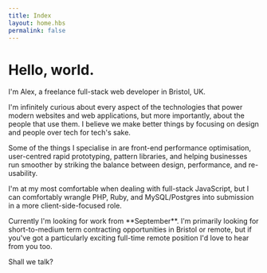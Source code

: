 ```yaml
---
title: Index
layout: home.hbs
permalink: false
---
```


<h1 class="f-subheadline tracked-tight ttu mb1">Hello, world.</h1>

<p class="f3">I'm Alex, a freelance full-stack web developer in Bristol, UK.</p>

<div class="measure lh-copy f4">

<p>I'm infinitely curious about every aspect of the technologies that power modern websites and web applications, but more importantly, about the people that use them. I believe we make better things by focusing on design and people over tech for tech's sake.</p>

<p>Some of the things I specialise in are front-end performance optimisation, user-centred rapid prototyping, pattern libraries, and helping businesses run smoother by striking the balance between design, performance, and re-usability.</p>

<p>I'm at my most comfortable when dealing with full-stack JavaScript, but I can comfortably wrangle PHP, Ruby, and MySQL/Postgres into submission in a more client-side-focused role.</p>

<p>Currently I'm looking for work from **September**. I'm primarily looking for short-to-medium term contracting opportunities in Bristol or remote, but if you've got a particularly exciting full-time remote position I'd love to hear from you too.</p>

<p>Shall we talk?</p>

</div>
